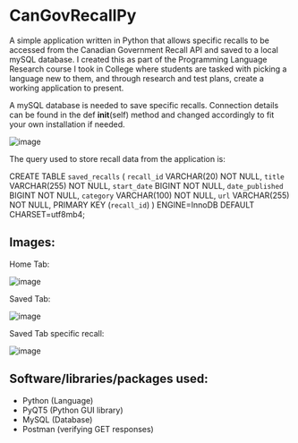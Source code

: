 # CanGovRecallPy
A simple application written in Python that allows specific recalls to be accessed from the Canadian Government Recall API and saved to a local mySQL database.
I created this as part of the Programming Language Research course I took in College where students are tasked with picking a language new to them, and through research and test plans, create a working application to present. 

A mySQL database is needed to save specific recalls. 
Connection details can be found in the def __init__(self) method and changed accordingly to fit your own installation if needed.

![image](https://github.com/KevinRoseTech/CanGovRecallPy/assets/107796703/e311c513-7c55-4e3d-98d4-18c4f013268f)


The query used to store recall data from the application is:

CREATE TABLE `saved_recalls` (
  `recall_id` VARCHAR(20) NOT NULL,
  `title` VARCHAR(255) NOT NULL,
  `start_date` BIGINT NOT NULL,
  `date_published` BIGINT NOT NULL,
  `category` VARCHAR(100) NOT NULL,
  `url` VARCHAR(255) NOT NULL,
  PRIMARY KEY (`recall_id`)
) ENGINE=InnoDB DEFAULT CHARSET=utf8mb4;




## Images:

Home Tab:

![image](https://github.com/KevinRoseTech/CanGovRecallPy/assets/107796703/42dd2c58-a4b2-4f19-9489-12cf2b948ae6)

Saved Tab:

![image](https://github.com/KevinRoseTech/CanGovRecallPy/assets/107796703/ec55e49f-9524-454f-ba96-e4fb6a4ca0c2)

Saved Tab specific recall:

![image](https://github.com/KevinRoseTech/CanGovRecallPy/assets/107796703/60f975e6-a6b4-481b-b639-a41cd3607aad)


## Software/libraries/packages used:

* Python (Language)
* PyQT5 (Python GUI library)
* MySQL (Database)
* Postman (verifying GET responses)
